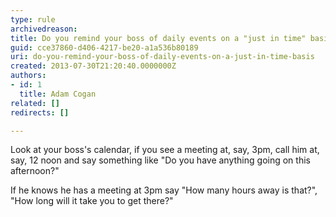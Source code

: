 ```yaml
---
type: rule
archivedreason: 
title: Do you remind your boss of daily events on a "just in time" basis?
guid: cce37860-d406-4217-be20-a1a536b80189
uri: do-you-remind-your-boss-of-daily-events-on-a-just-in-time-basis
created: 2013-07-30T21:20:40.0000000Z
authors:
- id: 1
  title: Adam Cogan
related: []
redirects: []

---
```


Look at your boss's calendar, if you see a meeting at, say, 3pm, call him at, say, 12 noon and say something like "Do you have anything going on this afternoon?"

<!--endintro-->

If he knows he has a meeting at 3pm say "How many hours away is that?", "How long will it take you to get there?"
